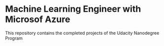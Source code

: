 # Machine Learning Engineer with Microsof Azure
This repository contains the completed projects of the Udacity Nanodegree Program
